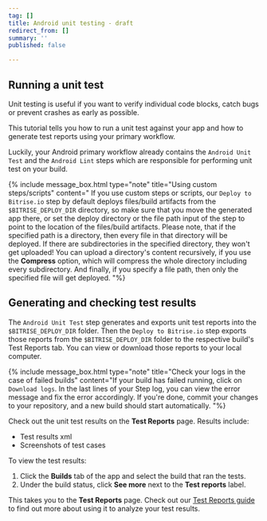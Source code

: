 ```yaml
---
tag: []
title: Android unit testing - draft
redirect_from: []
summary: ''
published: false

---
```

## Running a unit test

Unit testing is useful if you want to verify individual code blocks, catch bugs or prevent crashes as early as possible.

This tutorial tells you how to run a unit test against your app and how to generate test reports using your primary workflow.

Luckily, your Android primary workflow already contains the `Android Unit Test` and the `Android Lint` steps which are responsible for performing unit test on your build.

{% include message_box.html type="note" title="Using custom steps/scripts" content=" If you use custom steps or scripts, our `Deploy to Bitrise.io` step by default deploys files/build artifacts from the `$BITRISE_DEPLOY_DIR` directory, so make sure that you move the generated app there, or set the deploy directory or the file path input of the step to point to the location of the files/build artifacts. Please note, that if the specified path is a directory, then every file in that directory will be deployed. If there are subdirectories in the specified directory, they won't get uploaded! You can upload a directory's content recursively, if you use the **Compress** option, which will compress the whole directory including every subdirectory. And finally, if you specify a file path, then only the specified file will get deployed. "%}

## Generating and checking test results

The `Android Unit Test` step generates and exports unit test reports into the `$BITRISE_DEPLOY_DIR` folder. Then the `Deploy to Bitrise.io` step exports those reports from the `$BITRISE_DEPLOY_DIR` folder to the respective build's Test Reports tab. You can view or download those reports to your local computer.

{% include message_box.html type="note" title="Check your logs in the case of failed builds" content="If your build has failed running, click on `Download logs`. In the last lines of your Step log, you can view the error message and fix the error accordingly. If you're done, commit your changes to your repository, and a new build should start automatically.  "%}

Check out the unit test results on the **Test Reports** page. Results include:

* Test results xml
* Screenshots of test cases

To view the test results:

1. Click the **Builds** tab of the app and select the build that ran the tests.
2. Under the build status, click **See more** next to the **Test reports** label.

This takes you to the **Test Reports** page. Check out our [Test Reports guide](https://devcenter.bitrise.io/testing/test-reports/) to find out more about using it to analyze your test results.